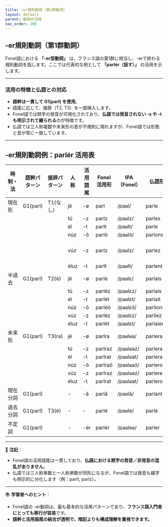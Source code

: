 ```yaml
---
title: -er規則動詞（第1群動詞）
layout: default
parent: 動詞の活用
nav_order: 200
---
```


## -er規則動詞（第1群動詞）

Fonel語における **「-er型動詞」** は、フランス語の第1群に相当し、-erで終わる規則動詞を指します。ここでは代表的な例として **「parlér（話す）」** の活用を示します。

---

### 活用の特徴と仏語との対応

- **語幹は一貫して G1(parl) を使用**。
- 語尾に応じて、接辞（T2, T3）を一部挿入します。
- Fonel語では黙字の発音が可視化されており、**仏語では発音されない -s や -t も明示されて綴られる**のが特徴です。
- 仏語では三人称複数や未来形の音が不規則に現れますが、Fonel語では形態と音が常に一致しています。

---

## -er規則動詞例：parlér 活用表

| 時制・法 | 語幹パターン | 接辞パターン | 人称 | 活用語尾  | Fonel活用形    | IPA（Fonel）   | 仏語形       | IPA（仏語・最長発音）       |
|----------|--------------|--------------|------|-----------|----------------|----------------|--------------|-----------------------------|
| 現在形   | G1(parl)     | T1(なし)     | jë   | -ø        | parl           | /paʁl/         | parle        | /paʁl/                      |
|          |              |              | tü   | -z        | parlz          | /paʁlz/        | parles       | /paʁl‿z/                    |
|          |              |              | él   | -t        | parlt          | /paʁlt/        | parle        | /paʁl‿t/                    |
|          |              |              | núz  | -õ        | parlõ          | /paʁlɔ̃/       | parlons      | /paʁ.lɔ̃/                   |
|          |              |              | vúz  | -z        | parlz          | /paʁlz/        | parlez       | /paʁl‿z/（通常 /paʁle/）    |
|          |              |              | éluz | -t        | parlt          | /paʁlt/        | parlent      | /paʁl‿t/                    |
| 半過去   | G1(parl)     | T2(è)        | jë   | -ø        | parlè          | /paʁlɛ/        | parlais      | /paʁlɛ/                     |
|          |              |              | tü   | -z        | parlèz         | /paʁlɛz/       | parlais      | /paʁlɛ‿z/                   |
|          |              |              | él   | -t        | parlèt         | /paʁlɛt/       | parlait      | /paʁlɛ‿t/                   |
|          |              |              | núz  | -õ        | parlèõ         | /paʁlɛɔ̃/      | parlions     | /paʁljɔ̃/                   |
|          |              |              | vúz  | -z        | parlèz         | /paʁlɛz/       | parliez      | /paʁljez/                   |
|          |              |              | éluz | -t        | parlèt         | /paʁlɛt/       | parlaient    | /paʁlɛ‿t/                   |
| 未来形   | G1(parl)     | T3(ra)       | jë   | -ø        | parlra         | /paʁlʁa/       | parlerai     | /paʁlʁe/                    |
|          |              |              | tü   | -z        | parlraz        | /paʁlʁaz/      | parleras     | /paʁlʁa‿z/                  |
|          |              |              | él   | -t        | parlrat        | /paʁlʁat/      | parlera      | /paʁlʁa‿t/                  |
|          |              |              | núz  | -õ        | parlraõ        | /paʁlʁaɔ̃/     | parlerons    | /paʁlʁɔ̃/                   |
|          |              |              | vúz  | -z        | parlraz        | /paʁlʁaz/      | parlerez     | /paʁlʁe‿z/                  |
|          |              |              | éluz | -t        | parlrat        | /paʁlʁat/      | parleront    | /paʁlʁɔ̃‿t/                 |
| 現在分詞 | G1(parl)     |              | -    | -ã        | parlã          | /paʁlã/        | parlant      | /paʁlɑ̃/                    |
| 過去分詞 | G1(parl)     | T3(é)        | -    | -         | parlé          | /paʁle/        | parlé        | /paʁle/                     |
| 不定詞   | G1(parl)     |              | -    | -ér       | parlér         | /paʁleʁ/       | parler       | /paʁle/                     |

---

📌 **注記**：  
- Fonel語の活用語尾は一貫しており、**仏語における黙字の発音／非発音の混乱がありません**。
- 仏語では三人称単数と一人称単数が同形になるが、Fonel語では発音も綴字も明示的に分化します（例：parlt, parlz）。

---

📚 **学習者へのヒント**：  
- Fonel語の -er動詞は、最も基本的な活用パターンであり、**フランス語入門者にとっても移行が容易**です。
- **語幹と活用語尾の結合が透明で、暗記よりも構成理解を重視できます。**
